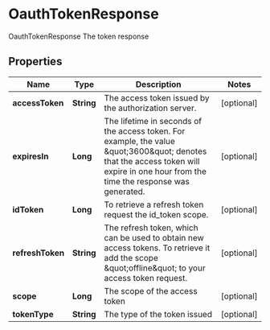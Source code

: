 

# OauthTokenResponse

OauthTokenResponse The token response
## Properties

Name | Type | Description | Notes
------------ | ------------- | ------------- | -------------
**accessToken** | **String** | The access token issued by the authorization server. |  [optional]
**expiresIn** | **Long** | The lifetime in seconds of the access token.  For example, the value \&quot;3600\&quot; denotes that the access token will expire in one hour from the time the response was generated. |  [optional]
**idToken** | **Long** | To retrieve a refresh token request the id_token scope. |  [optional]
**refreshToken** | **String** | The refresh token, which can be used to obtain new access tokens. To retrieve it add the scope \&quot;offline\&quot; to your access token request. |  [optional]
**scope** | **Long** | The scope of the access token |  [optional]
**tokenType** | **String** | The type of the token issued |  [optional]



